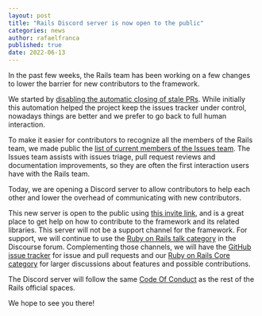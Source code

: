 ```yaml
---
layout: post
title: "Rails Discord server is now open to the public"
categories: news
author: rafaelfranca
published: true
date: 2022-06-13
---
```


In the past few weeks, the Rails team has been working on a few changes to lower the barrier for new contributors to the framework.

We started by [disabling the automatic closing of stale PRs](https://github.com/rails/rails/commit/acf48169943011834c4c885b956e29050548fa98). While initially this automation helped the project keep the issues tracker under control, nowadays things are better and we prefer to go back to full human interaction.

To make it easier for contributors to recognize all the members of the Rails team, we made public the [list
of current members of the Issues team](https://rubyonrails.org/community). The Issues team assists with
issues triage, pull request reviews and documentation improvements, so they are often the first
interaction users have with the Rails team.

Today, we are opening a Discord server to allow contributors to help each other and lower the overhead
of communicating with new contributors.

This new server is open to the public using [this invite link](https://discord.gg/d8N68BCw49),
and is a great place to get help on how to contribute to the framework and its related libraries.
This server will not be a support channel for the framework. For support, we will
continue to use the [Ruby on Rails talk category](https://discuss.rubyonrails.org/c/rubyonrails-talk/7)
in the Discourse forum. Complementing those channels, we will have the
[GitHub issue tracker](https://github.com/rails/rails/issues) for issue and pull requests and our
[Ruby on Rails Core category](https://discuss.rubyonrails.org/c/rubyonrails-core/5) for larger
discussions about features and possible contributions.

The Discord server will follow the same [Code Of Conduct](https://rubyonrails.org/conduct) as the rest of the Rails official spaces.

We hope to see you there!
